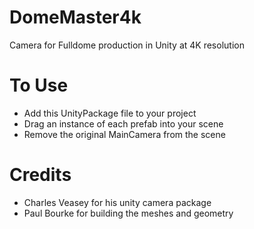 # DomeMaster4k
Camera for Fulldome production in Unity at 4K resolution

# To Use
* Add this UnityPackage file to your project
* Drag an instance of each prefab into your scene
* Remove the original MainCamera from the scene

# Credits
* Charles Veasey for his unity camera package
* Paul Bourke for building the meshes and geometry
